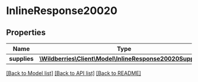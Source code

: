 # InlineResponse20020

## Properties
Name | Type | Description | Notes
------------ | ------------- | ------------- | -------------
**supplies** | [**\Wildberries\Client\Model\InlineResponse20020Supplies[]**](InlineResponse20020Supplies.md) |  | [optional] 

[[Back to Model list]](../../README.md#documentation-for-models) [[Back to API list]](../../README.md#documentation-for-api-endpoints) [[Back to README]](../../README.md)

